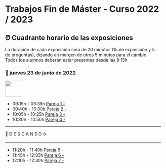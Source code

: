 # Trabajos Fin de Máster - Curso 2022 / 2023


## ⏰ Cuadrante horario de las exposiciones

La duración de cada exposición será de 20 minutos (15 de exposición y 5 de preguntas), dejando un margen de otros 5 minutos para el cambio. Todos los alumnos deberán estar presentes desde las 9:15h

### :calendar: jueves 23 de junio de 2022

<img height="52px" src="accenture>-woBG.png">

* 09:15h - 09:35h [Pareja 1 - ]()
* 09:40h - 10:00h [Pareja 2 -]()
* 10:05h - 10:25h [Pareja 3 -]()
* 10:30h - 10:50h [Pareja 4 -]()

<hr>

 🥪 D E S C A N S O ☕

<hr>

* 11:20h - 11:40h [Pareja 5 -]()
* 11:45h - 12:05h [Pareja 6 -]()
* 12:10h - 12:30h [Pareja 7 -]()

